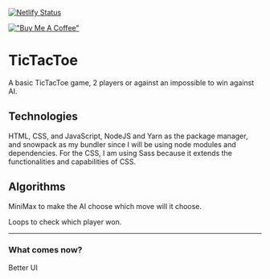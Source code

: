 [![Netlify Status](https://api.netlify.com/api/v1/badges/5bf4d368-d136-40aa-9bd8-70f535f4ead8/deploy-status)](https://app.netlify.com/sites/aadela-tictactoe-web/deploys)

[!["Buy Me A Coffee"](https://www.buymeacoffee.com/assets/img/custom_images/orange_img.png)](https://www.buymeacoffee.com/aadele)

# TicTacToe

A basic TicTacToe game, 2 players or against an impossible to win against AI.

## Technologies

HTML, CSS, and JavaScript, NodeJS and Yarn as the package manager, and snowpack as my bundler since I will be using node modules and dependencies.
For the CSS, I am using Sass because it extends the functionalities and capabilities of CSS.

## Algorithms

MiniMax to make the AI choose which move will it choose.

Loops to check which player won.

---

### What comes now?

Better UI
